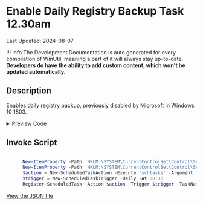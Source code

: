# Enable Daily Registry Backup Task 12.30am

Last Updated: 2024-08-07


!!! info
     The Development Documentation is auto generated for every compilation of WinUtil, meaning a part of it will always stay up-to-date. **Developers do have the ability to add custom content, which won't be updated automatically.**
## Description

Enables daily registry backup, previously disabled by Microsoft in Windows 10 1803.

<!-- BEGIN CUSTOM CONTENT -->

<!-- END CUSTOM CONTENT -->

<details>
<summary>Preview Code</summary>

```json
{
  "Content": "Enable Daily Registry Backup Task 12.30am",
  "Description": "Enables daily registry backup, previously disabled by Microsoft in Windows 10 1803.",
  "category": "Features",
  "panel": "1",
  "Order": "a017_",
  "feature": [],
  "InvokeScript": [
    "
      New-ItemProperty -Path 'HKLM:\\SYSTEM\\CurrentControlSet\\Control\\Session Manager\\Configuration Manager' -Name 'EnablePeriodicBackup' -Type DWord -Value 1 -Force
      New-ItemProperty -Path 'HKLM:\\SYSTEM\\CurrentControlSet\\Control\\Session Manager\\Configuration Manager' -Name 'BackupCount' -Type DWord -Value 2 -Force
      $action = New-ScheduledTaskAction -Execute 'schtasks' -Argument '/run /i /tn \"\\Microsoft\\Windows\\Registry\\RegIdleBackup\"'
      $trigger = New-ScheduledTaskTrigger -Daily -At 00:30
      Register-ScheduledTask -Action $action -Trigger $trigger -TaskName 'AutoRegBackup' -Description 'Create System Registry Backups' -User 'System'
      "
  ],
  "link": "https://christitustech.github.io/winutil/dev/features/Features/RegBackup"
}
```

</details>

## Invoke Script

```powershell

      New-ItemProperty -Path 'HKLM:\SYSTEM\CurrentControlSet\Control\Session Manager\Configuration Manager' -Name 'EnablePeriodicBackup' -Type DWord -Value 1 -Force
      New-ItemProperty -Path 'HKLM:\SYSTEM\CurrentControlSet\Control\Session Manager\Configuration Manager' -Name 'BackupCount' -Type DWord -Value 2 -Force
      $action = New-ScheduledTaskAction -Execute 'schtasks' -Argument '/run /i /tn "\Microsoft\Windows\Registry\RegIdleBackup"'
      $trigger = New-ScheduledTaskTrigger -Daily -At 00:30
      Register-ScheduledTask -Action $action -Trigger $trigger -TaskName 'AutoRegBackup' -Description 'Create System Registry Backups' -User 'System'


```

<!-- BEGIN SECOND CUSTOM CONTENT -->

<!-- END SECOND CUSTOM CONTENT -->


[View the JSON file](https://github.com/Compourri/essentials/tree/main/config/feature.json)

